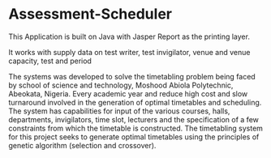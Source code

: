 # Assessment-Scheduler
This Application is built on Java with Jasper Report as the printing layer.

It works with supply data on test writer, test invigilator, venue and venue capacity, test and period

The systems was developed to solve the timetabling problem being faced by school of science and technology, Moshood Abiola Polytechnic, Abeokata, Nigeria.
Every academic year and reduce high cost and slow turnaround involved in the generation of optimal timetables and scheduling. 
The system has capabilities for input of the various courses, halls, departments, invigilators, time slot, lecturers and the specification of a few constraints from which the timetable is constructed. The timetabling system for this project seeks to generate optimal timetables using the principles of genetic algorithm (selection and crossover). 

